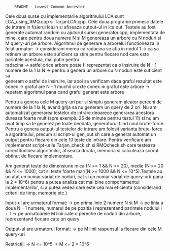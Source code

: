 
		README - Lowest Common Ancestor

Cele doua surse cu implementarile algoritmului LCA sunt LCA_using_RMQ.cpp si TarjanLCA.cpp.
Cele doua programe primesc datele de intrare in fisierul lca.in si afiseaza output-ul in lca.out.
Testele au fost generate automat random cu ajutorul sursei generator.cpp,
implementata de mine, care pentru doua numere N si M genereaza un arbore cu N noduri si M query-uri pe arbore.
	Algoritmul de generare a arborelui functioneaza in felul urmator:
		-> consideram mereu ca radacina se afla in nodul 1
		-> ca sa retinem un arbore este suficient sa stim pentru fiecare
			nod care este parintele acestuia, mai putin pentru 				
			radacina
		-> astfel orice arbore poate fi reprezentat ca o insiruire de
			N - 1 numere de la 1 la N
		-> pentru a genera un arbore cu N noduri este suficient sa 				
			generam o astfel de insiruire, iar apoi sa verificam
			daca graful rezultat este conex
		-> graful are N - 1 muchii si exte conex => graful este arbore
		-> repetam algoritmul pana cand graful generat este arbore
	
Pentru a genera cele M query-uri pur si simplu generam aleator perechi de numere de la 1 la N, avand grija sa nu generam un query de 2 ori.
Nu am automatizat generarea testelor de intrare deoarece generarea acestora dureaza foarte mult (spre exemplu 25 de minute pentru testul 11) si nu am avut timp sa le generez pe toate deodata, generatorul fiind unul brute-force.
Pentru a genera output-ul testelor de intrare am folosit varianta brute-force a algoritmului, precum si script-ul gen_out.sh care a generat automat un output pentru fiecare din cele 10 teste de intrare.
Pentru verificare am implementat script-urile Tarjan_check.sh si RMQcheck.sh care testeaza corectitudinea algoritmilor, afiseaza durata, memoria si calculeaza scorul obtinut de fiecare implementare.

Am generat teste de dimensiune mica (N >= 1 && N <= 20), medie (N >= 20 && N <= 1000), cat si teste foarte mari(N >= 1000 && N <= 10^5).Testele au un atat un numar variat de noduri, cat si un numar variat de query-uri( pana la 2 * 10^6) pentru a putea analiza cat mai bine comportamentul implementarilor, si a putea vedea care este cea mai eficienta (considerand criterii de timp, memorie etc.)

Input-ul are urmatorul format:
	-> pe prima linie 2 numere N si M
	-> pe linia a doua N - 1 numere, numarul de pe pozitia i reprezentand parintele nodului i + 1
	-> pe urmatoarele M linii cate o pereche de noduri din arbore, reprezentand fiecare cate un query

Output-ul are urmatorul format:
	-> pe M linii raspunsul la fiecare din cele M query-uri

Restrictii:
	-> N <= 10^5
	-> M <= 2 * 10^6

